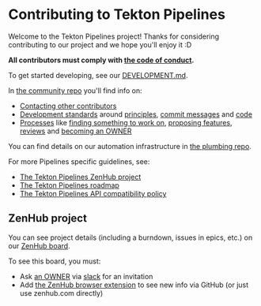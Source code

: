 # Contributing to Tekton Pipelines

Welcome to the Tekton Pipelines project! Thanks for considering contributing to
our project and we hope you'll enjoy it :D

**All contributors must comply with
[the code of conduct](./code-of-conduct.md).**

To get started developing, see our [DEVELOPMENT.md](./DEVELOPMENT.md).

In [the community repo](https://github.com/tektoncd/community) you'll find info
on:

- [Contacting other contributors](https://github.com/tektoncd/community/blob/master/contact.md)
- [Development standards](https://github.com/tektoncd/community/blob/master/standards.md)
  around
  [principles](https://github.com/tektoncd/community/blob/master/standards.md#principles),
  [commit messages](https://github.com/tektoncd/community/blob/master/standards.md#commit-messages)
  and
  [code](https://github.com/tektoncd/community/blob/master/standards.md#coding-standards)
- [Processes](https://github.com/tektoncd/community/blob/master/process.md) like
  [finding something to work on](https://github.com/tektoncd/community/blob/master/process.md#finding-something-to-work-on),
  [proposing features](https://github.com/tektoncd/community/blob/master/process.md#proposing-features),
  [reviews](https://github.com/tektoncd/community/blob/master/process.md#reviews)
  and
  [becoming an OWNER](https://github.com/tektoncd/community/blob/master/process.md#owners)

You can find details on our automation infrastructure in
[the plumbing repo](https://github.com/tektoncd/plumbing).

For more Pipelines specific guidelines, see:

- [The Tekton Pipelines ZenHub project](#zenhub-project)
- [The Tekton Pipelines roadmap](roadmap-2019.md)
- [The Tekton Pipelines API compatibility policy](api_compatibility_policy.md)

## ZenHub project

You can see project details (including a burndown, issues in epics, etc.) on our
[ZenHub board](https://app.zenhub.com/workspaces/pipelines-5bc61a054b5806bc2bed4fb2/boards?repos=146641150).

To see this board, you must:

- Ask [an OWNER](OWNERS) via
  [slack](https://github.com/tektoncd/community/blob/master/contact.md#slack)
  for an invitation
- Add [the ZenHub browser extension](https://www.zenhub.com/extension) to see
  new info via GitHub (or just use zenhub.com directly)
